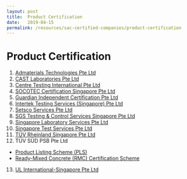 ```yaml
---
layout: post
title:  Product Certification
date:   2019-04-15
permalink: /resources/sac-certified-companies/product-certification
---
```

# Product Certification

1. <a href="http://www.admaterials.com.sg/service_cert_companies.php" target="_blank">Admaterials Technologies Pte Ltd</a>
2. <a href="http://www.castlab.com.sg/our-services/certification-body-for-ready-mixed-concrete/" target="_blank">CAST Laboratories Pte Ltd</a>
3. <a href="http://www.cti-cert.com/en/resourceInit.do?id=116" target="_blank">Centre Testing International Pte Ltd</a>
4. <a href="http://www.socotec-certification-international.sg/certification/product-certification" target="_blank">SOCOTEC Certification Singapore Pte Ltd</a>
5. <a href="http://gicg.com.sg/information/client-directory/" target="_blank">Guardian Independent Certification Pte Ltd</a>
6. <a href="http://www.intertek.com/directories/" target="_blank">Intertek Testing Services (Singapore) Pte Ltd</a>
7. <a href="http://www.setsco.com/setsco/Info/html/prdtcertification.html" target="_blank">Setsco Services Pte Ltd</a>
8. <a href="http://www.sgs.sg/en/Our-Company/Certified-Clients-and-Products/Certified-Client-Directory.aspx" target="_blank">SGS Testing & Control Services Singapore Pte Ltd</a>
9. <a href="http://sls-singapore.sg/certification/" target="_blank">Singapore Laboratory Services Pte Ltd</a>
10. <a href="ttp://www.test.com.sg/services_certification.aspx?st=Fire%20Safety%20Product&sid=21" target="_blank">Singapore Test Services Pte Ltd</a>
11. <a href="https://www.certipedia.com/?locale=en#product-search" target="_blank">TÜV Rheinland Singapore Pte Ltd</a>
12. TÜV SÜD PSB Pte Ltd
 - <a href="http://www.tuv-sud-psb.sg/sg-en" target="_blank">Product Listing Scheme (PLS)</a>
 - <a href="http://www.tuv-sud-psb.sg/sg-en/activity/testing-product-certification/ready-mixed-concrete-certification-scheme" target="_blank">Ready-Mixed Concrete (RMC) Certification Scheme</a>
13. <a href="http://database.ul.com/cgi-bin/XYV/template/LISEXT/1FRAME/index.html" target="_blank">UL International-Singapore Pte Ltd</a>
